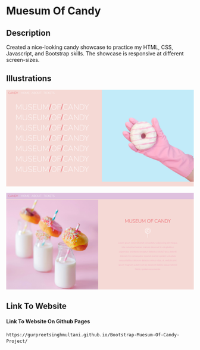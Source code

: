 # Muesum Of Candy

## Description 

Created a nice-looking candy showcase to practice my HTML, CSS, Javascript, and Bootstrap skills. The showcase is responsive at different screen-sizes.

## Illustrations

![Application Preview 1](https://github.com/GURPREETSINGHMULTANI/Bootstrap-Muesum-Of-Candy-Project/blob/master/images/gurpreetsinghmultani.github.io_Bootstrap-Muesum-Of-Candy-Project_.png?raw=true)

![Application Preview 2](https://github.com/GURPREETSINGHMULTANI/Bootstrap-Muesum-Of-Candy-Project/blob/master/images/gurpreetsinghmultani.github.io_Bootstrap-Muesum-Of-Candy-Project_%20(1).png?raw=true)

## Link To Website

#### Link To Website On Github Pages

`https://gurpreetsinghmultani.github.io/Bootstrap-Muesum-Of-Candy-Project/`
